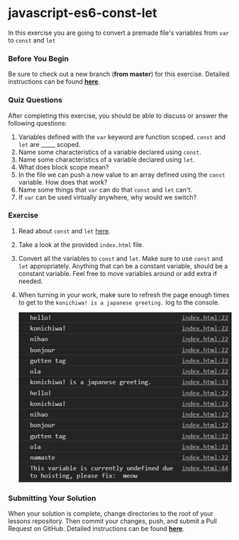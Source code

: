 # javascript-es6-const-let

In this exercise you are going to convert a premade file's variables from `var` to `const` and `let`


### Before You Begin

Be sure to check out a new branch (**from master**) for this exercise. Detailed instructions can be found [**here**](../../guides/before-each-exercise.md).

### Quiz Questions
After completing this exercise, you should be able to discuss or answer the following questions:

1. Variables defined with the `var` keyword are function scoped.  `const` and `let` are _____ scoped.
1. Name some characteristics of a variable declared using `const`.
1. Name some characteristics of a variable declared using `let`.
1. What does block scope mean?
1. In the file we can push a new value to an array defined using the `const` variable.  How does that work?
1. Name some things that `var` can do that `const` and `let` can't.
1. If `var` can be used virtually anywhere, why would we switch?

### Exercise

1. Read about `const` and `let` [here](https://exploringjs.com/impatient-js/ch_variables-assignment.html).


1. Take a look at the provided `index.html` file.

1. Convert all the variables to `const` and `let`.  Make sure to use `const` and `let` appropriately.  Anything that can be a constant variable, should be a constant variable.  Feel free to move variables around or add extra if needed.

1. When turning in your work, make sure to refresh the page enough times to get to the `konichiwa! is a japanese greeting.` log to the console.

    <p align='center'>
      <img src='images/const-let-1.JPG'>
    </p>

### Submitting Your Solution

When your solution is complete, change directories to the root of your lessons repository. Then commit your changes, push, and submit a Pull Request on GitHub. Detailed instructions can be found [**here**](../../guides/after-each-exercise.md).
